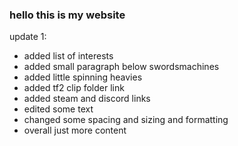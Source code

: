### hello this is my website

update 1:
- added list of interests
- added small paragraph below swordsmachines
- added little spinning heavies
- added tf2 clip folder link
- added steam and discord links
- edited some text
- changed some spacing and sizing and formatting
- overall just more content
